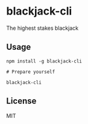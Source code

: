 blackjack-cli
=============

The highest stakes blackjack

Usage
-----

```
npm install -g blackjack-cli

# Prepare yourself

blackjack-cli
```

License
-------
MIT
